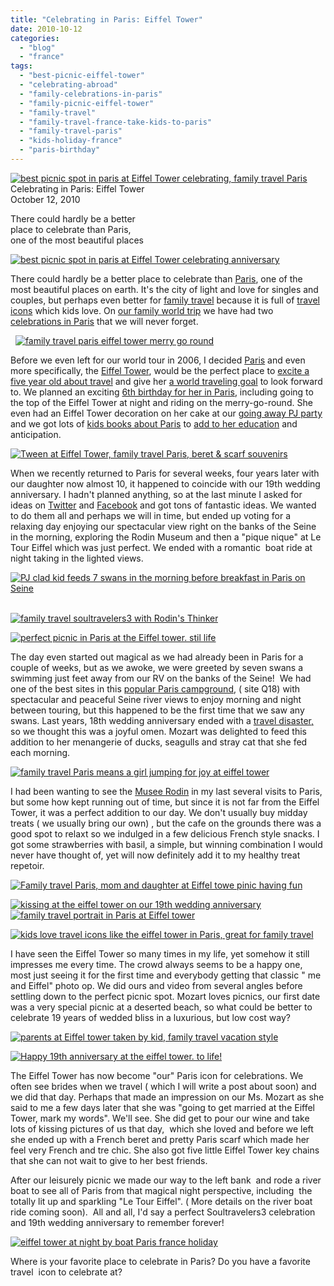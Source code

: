 ```yaml
---
title: "Celebrating in Paris: Eiffel Tower"
date: 2010-10-12
categories: 
  - "blog"
  - "france"
tags: 
  - "best-picnic-eiffel-tower"
  - "celebrating-abroad"
  - "family-celebrations-in-paris"
  - "family-picnic-eiffel-tower"
  - "family-travel"
  - "family-travel-france-take-kids-to-paris"
  - "family-travel-paris"
  - "kids-holiday-france"
  - "paris-birthday"
---
```


 [![best picnic spot in paris at Eiffel Tower celebrating, family travel Paris](https://pub-ac94b3f306b24c0dba4238943c97f2e1.r2.dev/6a00e5502a95078833013487ada774970c.jpg "best picnic spot in paris at Eiffel Tower celebrating, family travel Paris")](https://pub-ac94b3f306b24c0dba4238943c97f2e1.r2.dev/6a00e5502a95078833013487ada774970c.jpg) Celebrating in Paris: Eiffel Tower  
October 12, 2010

There could hardly be a better  
place to celebrate than Paris,  
one of the most beautiful places

<!--more-->

[![best picnic spot in paris at Eiffel Tower celebrating anniversary](https://pub-ac94b3f306b24c0dba4238943c97f2e1.r2.dev/6a00e5502a95078833013487ada454970c.jpg "best picnic spot in paris at Eiffel Tower celebrating anniversary")](https://pub-ac94b3f306b24c0dba4238943c97f2e1.r2.dev/6a00e5502a95078833013487ada454970c.jpg)  

There could hardly be a better place to celebrate than [Paris](http://en.parisinfo.com/), one of the most beautiful places on earth. It's the city of light and love for singles and couples, but perhaps even better for [family travel](http://soultravelers3new.local/2009/04/how-to-travel-the-world-as-a-digital-nomad-family.html) because it is full of [travel icons](http://soultravelers3new.local/2006/09/sun-arc-de-triu.html) which kids love. On [our family world trip](http://soultravelers3new.local/2010/04/around-the-world-family-travel-soultravelers3-digital-nomad-global-international-family-travel.html) we have had two [celebrations in Paris](http://soultravelers3new.local/2006/09/mozarts-6th-at.html) that we will never forget. 

  [![family travel paris eiffel tower merry go round](https://pub-ac94b3f306b24c0dba4238943c97f2e1.r2.dev/6a00e5502a95078833013487add742970c.jpg "family travel paris eiffel tower merry go round")](https://pub-ac94b3f306b24c0dba4238943c97f2e1.r2.dev/6a00e5502a95078833013487add742970c.jpg)  
  
  
  
Before we even left for our world tour in 2006, I decided [Paris](http://en.wikipedia.org/wiki/Paris) and even more specifically, the [Eiffel Tower](http://en.wikipedia.org/wiki/Eiffel_Tower), would be the perfect place to [excite a five year old about travel](http://soultravelers3new.local/2006/09/madeline-linea.html) and give her [a world traveling goal](http://soultravelers3new.local/2006/09/notre-dame-left.html) to look forward to. We planned an exciting [6th birthday for her in Paris](http://soultravelers3new.local/2006/09/mozarts-6th-at.html), including going to the top of the Eiffel Tower at night and riding on the merry-go-round. She even had an Eiffel Tower decoration on her cake at our [going away PJ party](http://soultravelers3new.local/2006/08/suite-bon-voyag.html) and we got lots of [kids books about Paris](http://soultravelers3new.local/books_travel_books_for_kids/) to [add to her education](http://soultravelers3new.local/2006/09/3-museums-in-a.html) and anticipation. 

[![Tween at Eiffel Tower, family travel Paris, beret & scarf souvenirs](https://pub-ac94b3f306b24c0dba4238943c97f2e1.r2.dev/6a00e5502a950788330133f48cf205970b.jpg "Tween at Eiffel Tower, family travel Paris, beret & scarf souvenirs")](https://pub-ac94b3f306b24c0dba4238943c97f2e1.r2.dev/6a00e5502a950788330133f48cf205970b.jpg)  
  
  
When we recently returned to Paris for several weeks, four years later with our daughter now almost 10, it happened to coincide with our 19th wedding anniversary. I hadn't planned anything, so at the last minute I asked for ideas on [Twitter](http://twitter.com/soultravelers3) and [Facebook](http://www.facebook.com/marismith?v=wall#%21/pages/Soultravelers3com-Around-the-World-Family-Travel-Education-Adventure/185105005187) and got tons of fantastic ideas. We wanted to do them all and perhaps we will in time, but ended up voting for a relaxing day enjoying our spectacular view right on the banks of the Seine in the morning, exploring the Rodin Museum and then a "pique nique" at Le Tour Eiffel which was just perfect. We ended with a romantic  boat ride at night taking in the lighted views.

[![PJ clad kid feeds 7 swans in the morning before breakfast in Paris on Seine](https://pub-ac94b3f306b24c0dba4238943c97f2e1.r2.dev/6a00e5502a950788330133f48cf556970b.jpg "PJ clad kid feeds 7 swans in the morning before breakfast in Paris on Seine")](https://pub-ac94b3f306b24c0dba4238943c97f2e1.r2.dev/6a00e5502a950788330133f48cf556970b.jpg) 

[![family travel soultravelers3 with Rodin's Thinker](https://pub-ac94b3f306b24c0dba4238943c97f2e1.r2.dev/6a00e5502a950788330133f48cf6c1970b.jpg "family travel soultravelers3 with Rodin's Thinker")](https://pub-ac94b3f306b24c0dba4238943c97f2e1.r2.dev/6a00e5502a950788330133f48cf6c1970b.jpg)

[![perfect picnic in Paris at the Eiffel tower. stil life](https://pub-ac94b3f306b24c0dba4238943c97f2e1.r2.dev/6a00e5502a950788330133f48cf817970b.jpg "perfect picnic in Paris at the Eiffel tower. stil life")](https://pub-ac94b3f306b24c0dba4238943c97f2e1.r2.dev/6a00e5502a950788330133f48cf817970b.jpg)  
  
  
  
The day even started out magical as we had already been in Paris for a couple of weeks, but as we awoke, we were greeted by seven swans a swimming just feet away from our RV on the banks of the Seine!  We had one of the best sites in this [popular Paris campground](http://www.tripadvisor.co.uk/Hotel_Review-g187147-d296034-Reviews-Camping_International_de_Maisons_Laffitte-Paris_Ile_de_France.html), ( site Q18) with spectacular and peaceful Seine river views to enjoy morning and night between touring, but this happened to be the first time that we saw any swans. Last years, 18th wedding anniversary ended with a [travel disaster,](http://soultravelers3new.local/2009/09/-a-travelers-tragic-tale-handling-travel-disasters-medical-emergency-/comments/page/2/) so we thought this was a joyful omen. Mozart was delighted to feed this addition to her menangerie of ducks, seagulls and stray cat that she fed each morning. 

[![family travel Paris means a girl jumping for joy at eiffel tower](https://pub-ac94b3f306b24c0dba4238943c97f2e1.r2.dev/6a00e5502a95078833013487adb54c970c.jpg "family travel Paris means a girl jumping for joy at eiffel tower")](https://pub-ac94b3f306b24c0dba4238943c97f2e1.r2.dev/6a00e5502a95078833013487adb54c970c.jpg)  
  
  
I had been wanting to see the [Musee Rodin](http://www.musee-rodin.fr/welcome.htm) in my last several visits to Paris, but some how kept running out of time, but since it is not far from the Eiffel Tower, it was a perfect addition to our day. We don't usually buy midday treats ( we usually bring our own) , but the cafe on the grounds there was a good spot to relaxt so we indulged in a few delicious French style snacks. I got some strawberries with basil, a simple, but winning combination I would never have thought of, yet will now definitely add it to my healthy treat repetoir.  

[![Family travel Paris, mom and daughter at Eiffel towe pinic having fun](https://pub-ac94b3f306b24c0dba4238943c97f2e1.r2.dev/6a00e5502a950788330133f48cff28970b.jpg "Family travel Paris, mom and daughter at Eiffel towe pinic having fun")](https://pub-ac94b3f306b24c0dba4238943c97f2e1.r2.dev/6a00e5502a950788330133f48cff28970b.jpg) 

[![kissing at the eiffel tower on our 19th wedding anniversary](https://pub-ac94b3f306b24c0dba4238943c97f2e1.r2.dev/6a00e5502a950788330133f48d0193970b.jpg "kissing at the eiffel tower on our 19th wedding anniversary")](https://pub-ac94b3f306b24c0dba4238943c97f2e1.r2.dev/6a00e5502a950788330133f48d0193970b.jpg)  
[![family travel portrait in Paris at Eiffel tower](https://pub-ac94b3f306b24c0dba4238943c97f2e1.r2.dev/6a00e5502a95078833013487adbb08970c.jpg "family travel portrait in Paris at Eiffel tower")](https://pub-ac94b3f306b24c0dba4238943c97f2e1.r2.dev/6a00e5502a95078833013487adbb08970c.jpg)

[![kids love travel icons like the eiffel tower in Paris, great for family travel](https://pub-ac94b3f306b24c0dba4238943c97f2e1.r2.dev/6a00e5502a950788330133f48d053d970b.jpg "kids love travel icons like the eiffel tower in Paris, great for family travel")](https://pub-ac94b3f306b24c0dba4238943c97f2e1.r2.dev/6a00e5502a950788330133f48d053d970b.jpg)  
  
  
  
I have seen the Eiffel Tower so many times in my life, yet somehow it still impresses me every time. The crowd always seems to be a happy one, most just seeing it for the first time and everybody getting that classic " me and Eiffel" photo op. We did ours and video from several angles before settling down to the perfect picnic spot. Mozart loves picnics, our first date was a very special picnic at a deserted beach, so what could be better to celebrate 19 years of wedded bliss in a luxurious, but low cost way? 

[![parents at Eiffel tower taken by kid, family travel vacation style](https://pub-ac94b3f306b24c0dba4238943c97f2e1.r2.dev/6a00e5502a95078833013487adb872970c.jpg "parents at Eiffel tower taken by kid, family travel vacation style")](https://pub-ac94b3f306b24c0dba4238943c97f2e1.r2.dev/6a00e5502a95078833013487adb872970c.jpg) 

[![Happy 19th anniversary at the eiffel tower. to life!](https://pub-ac94b3f306b24c0dba4238943c97f2e1.r2.dev/6a00e5502a950788330133f48d07e5970b.jpg "Happy 19th anniversary at the eiffel tower. to life!")](https://pub-ac94b3f306b24c0dba4238943c97f2e1.r2.dev/6a00e5502a950788330133f48d07e5970b.jpg)  
  
  
  
The Eiffel Tower has now become "our" Paris icon for celebrations. We often see brides when we travel ( which I will write a post about soon) and we did that day. Perhaps that made an impression on our Ms. Mozart as she said to me a few days later that she was "going to get married at the Eiffel Tower, mark my words". We'll see. She did get to pour our wine and take lots of kissing pictures of us that day,  which she loved and before we left she ended up with a French beret and pretty Paris scarf which made her feel very French and tre chic. She also got five little Eiffel Tower key chains that she can not wait to give to her best friends.

After our leisurely picnic we made our way to the left bank  and rode a river boat to see all of Paris from that magical night perspective, including  the totally lit up and sparkling "Le Tour Eiffel". ( More details on the river boat ride coming soon).  All and all, I'd say a perfect Soultravelers3 celebration and 19th wedding anniversary to remember forever!

[![eiffel tower at night by boat Paris france holiday](https://pub-ac94b3f306b24c0dba4238943c97f2e1.r2.dev/6a00e5502a95078833013487add1a6970c.jpg "eiffel tower at night by boat Paris france holiday")](https://pub-ac94b3f306b24c0dba4238943c97f2e1.r2.dev/6a00e5502a95078833013487add1a6970c.jpg) 

Where is your favorite place to celebrate in Paris? Do you have a favorite travel  icon to celebrate at?
